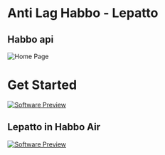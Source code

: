 # Anti Lag Habbo - Lepatto
## Habbo api

![Home Page](https://i.imgur.com/PIFcUur.png)

# Get Started

[![Software Preview](http://img.youtube.com/vi/ow_I-FCUyOE/0.jpg)](http://www.youtube.com/watch?v=ow_I-FCUyOE "Software Preview")

## Lepatto in Habbo Air

[![Software Preview](http://img.youtube.com/vi/Dqigjdi6w1o/0.jpg)](http://www.youtube.com/watch?v=Dqigjdi6w1o "Software Preview")
